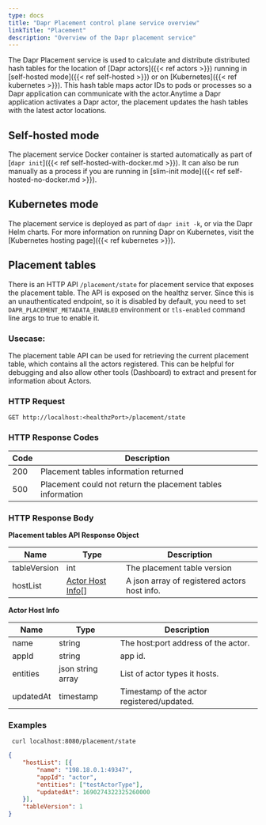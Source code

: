 ```yaml
---
type: docs
title: "Dapr Placement control plane service overview"
linkTitle: "Placement"
description: "Overview of the Dapr placement service"
---
```


The Dapr Placement service is used to calculate and distribute distributed hash tables for the location of [Dapr actors]({{< ref actors >}}) running in [self-hosted mode]({{< ref self-hosted >}}) or on [Kubernetes]({{< ref kubernetes >}}). This hash table maps actor IDs to pods or processes so a Dapr application can communicate with the actor.Anytime a Dapr application activates a Dapr actor, the placement updates the hash tables with the latest actor locations.

## Self-hosted mode

The placement service Docker container is started automatically as part of [`dapr init`]({{< ref self-hosted-with-docker.md >}}). It can also be run manually as a process if you are running in [slim-init mode]({{< ref self-hosted-no-docker.md >}}).

## Kubernetes mode

The placement service is deployed as part of `dapr init -k`, or via the Dapr Helm charts. For more information on running Dapr on Kubernetes, visit the [Kubernetes hosting page]({{< ref kubernetes >}}).

## Placement tables

There is an HTTP API `/placement/state` for placement service that exposes the placement table. The API is exposed on the healthz server. Since this is an unauthenticated endpoint, so it is disabled by default, you need to set `DAPR_PLACEMENT_METADATA_ENABLED` environment or `tls-enabled` command line args to true to enable it.

### Usecase:
The placement table API can be used for retrieving the current placement table, which contains all the actors registered. This can be helpful for debugging and also allow other tools (Dashboard) to extract and present for information about Actors.

### HTTP Request

```
GET http://localhost:<healthzPort>/placement/state
```

### HTTP Response Codes

Code | Description
---- | -----------
200  | Placement tables information returned
500  | Placement could not return the placement tables information

### HTTP Response Body

**Placement tables API Response Object**

Name                   | Type                                                                  | Description
----                   | ----                                                                  | -----------
tableVersion           | int                                                                   | The placement table version
hostList               | [Actor Host Info](#actorhostinfo)[]                                   | A json array of registered actors host info.

<a id="actorhostinfo"></a>**Actor Host Info**

Name  | Type    | Description
----  | ----    | -----------
name  | string  | The host:port address of the actor.
appId | string  | app id.
entities | json string array | List of actor types it hosts.
updatedAt | timestamp | Timestamp of the actor registered/updated.

### Examples

```shell
 curl localhost:8080/placement/state
```

```json
{
	"hostList": [{
		"name": "198.18.0.1:49347",
		"appId": "actor",
		"entities": ["testActorType"],
		"updatedAt": 1690274322325260000
	}],
	"tableVersion": 1
}
```
